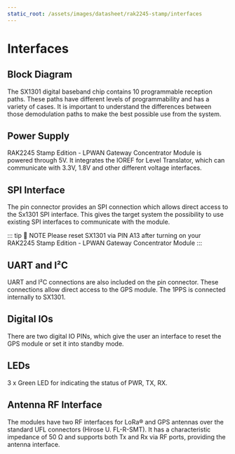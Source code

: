 ```yaml
---
static_root: /assets/images/datasheet/rak2245-stamp/interfaces
---
```


# Interfaces

## Block Diagram

<rk-img
  :src="`${$frontmatter.static_root}/block_diagram.png`"
  width="100%"
  figure-number="1"
  caption="RAK2245 Stamp Edition - LPWAN Gateway Concentrator Module Block Diagram"
/>

The SX1301 digital baseband chip contains 10 programmable reception paths. These
paths have different levels of programmability and has a variety of cases. It is
important to understand the differences between those demodulation paths to make the
best possible use from the system.

## Power Supply

RAK2245 Stamp Edition - LPWAN Gateway Concentrator Module is powered through 5V. It integrates the IOREF for
Level Translator, which can communicate with 3.3V, 1.8V and other different voltage
interfaces.

## SPI Interface

The pin connector provides an SPI connection which allows direct access to the Sx1301 SPI interface. This gives the target system the possibility to use existing SPI interfaces to communicate with the module.

::: tip 📝 NOTE
Please reset SX1301 via PIN A13 after turning on your RAK2245 Stamp Edition - LPWAN Gateway Concentrator Module
:::

## UART and I²C

UART and I²C connections are also included on the pin connector. These connections allow direct access to the GPS module. The 1PPS is connected internally to SX1301.

## Digital IOs

There are two digital IO PINs, which give the user an interface to reset the GPS module or set it into standby mode.

## LEDs

3 x Green LED for indicating the status of PWR, TX, RX.

## Antenna RF Interface

The modules have two RF interfaces for LoRa® and GPS antennas over the standard UFL connectors (Hirose U. FL-R-SMT). It has a characteristic impedance of 50 Ω and supports both Tx and Rx via RF ports, providing the antenna interface.

